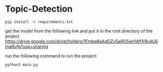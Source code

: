 # Topic-Detection

```
pip install -r requirements.txt 
```

get the model from the following link and put it in the root directory of the project
https://drive.google.com/drive/folders/1Fmbq8aAdGZv5a9O5wHWfX9y4U6maRufg?usp=sharing

run the following command to run the project:
```
python3 main.py
```




